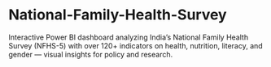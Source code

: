 # National-Family-Health-Survey
Interactive Power BI dashboard analyzing India’s National Family Health Survey (NFHS-5) with over 120+ indicators on health, nutrition, literacy, and gender — visual insights for policy and research.
